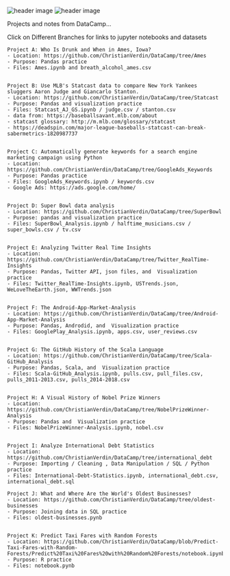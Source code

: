 ![header image](https://github.com/ChristianVerdin/DataCamp/blob/master/datacamp.png)
![header image](https://github.com/ChristianVerdin/DataCamp/blob/master/Coursera.PNG)

Projects and notes from DataCamp...

Click on Different Branches for links to jupyter notebooks and datasets

    Project A: Who Is Drunk and When in Ames, Iowa?
    - Location: https://github.com/ChristianVerdin/DataCamp/tree/Ames
    - Purpose: Pandas practice
    - Files: Ames.ipynb and breath_alcohol_ames.csv


    Project B: Use MLB's Statcast data to compare New York Yankees sluggers Aaron Judge and Giancarlo Stanton.
    - Location: https://github.com/ChristianVerdin/DataCamp/tree/Statcast
    - Purpose: Pandas and visualization practice
    - Files: Statcast_AJ_GS.ipynb / judge.csv / stanton.csv
    - data from: https://baseballsavant.mlb.com/about
    - statcast glossary: http://m.mlb.com/glossary/statcast
    - https://deadspin.com/major-league-baseballs-statcast-can-break-sabermetrics-1820987737
    
   
    Project C: Automatically generate keywords for a search engine marketing campaign using Python
    - Location: https://github.com/ChristianVerdin/DataCamp/tree/GoogleAds_Keywords
    - Purpose: Pandas practice
    - Files: GoogleAds_Keywords.ipynb / keywords.csv
    - Google Ads: https://ads.google.com/home/
    
    
    Project D: Super Bowl data analysis
    - Location: https://github.com/ChristianVerdin/DataCamp/tree/SuperBowl
    - Purpose: pandas and visualization practice
    - Files: SuperBowl_Analysis.ipynb / halftime_musicians.csv / super_bowls.csv / tv.csv
    
    
    Project E: Analyzing Twitter Real Time Insights
    - Location: https://github.com/ChristianVerdin/DataCamp/tree/Twitter_RealTime-Insights
    - Purpose: Pandas, Twitter API, json files, and  Visualization practice
    - Files: Twitter_RealTime-Insights.ipynb, USTrends.json, WeLoveTheEarth.json, WWTrends.json
    
    
    Project F: The Android-App-Market-Analysis
    - Location: https://github.com/ChristianVerdin/DataCamp/tree/Android-App-Market-Analysis
    - Purpose: Pandas, Androdid, and  Visualization practice
    - Files: GooglePlay_Analysis.ipynb, apps.csv, user_reviews.csv
    
    
    Project G: The GitHub History of the Scala Language
    - Location: https://github.com/ChristianVerdin/DataCamp/tree/Scala-GitHub_Analysis
    - Purpose: Pandas, Scala, and  Visualization practice
    - Files: Scala-GitHub_Analysis.ipynb, pulls.csv, pull_files.csv, pulls_2011-2013.csv, pulls_2014-2018.csv
    
    
    Project H: A Visual History of Nobel Prize Winners
    - Location: https://github.com/ChristianVerdin/DataCamp/tree/NobelPrizeWinner-Analysis
    - Purpose: Pandas and  Visualization practice
    - Files: NobelPrizeWinner-Analysis.ipynb, nobel.csv
    
    
    Project I: Analyze International Debt Statistics
    - Location: https://github.com/ChristianVerdin/DataCamp/tree/international_debt
    - Purpose: Importing / Cleaning , Data Manipulation / SQL / Python practice
    - Files: International-Debt-Statistics.ipynb, international_debt.csv, international_debt.sql
    
    Project J: What and Where Are the World's Oldest Businesses?
    - Location: https://github.com/ChristianVerdin/DataCamp/tree/oldest-businesses
    - Purpose: Joining data in SQL practice
    - Files: oldest-businesses.pynb
    
    
    Project K: Predict Taxi Fares with Random Forests
    - Location: https://github.com/ChristianVerdin/DataCamp/blob/Predict-Taxi-Fares-with-Random-Forests/Predict%20Taxi%20Fares%20with%20Random%20Forests/notebook.ipynb
    - Purpose: R practice
    - Files: notebook.pynb

